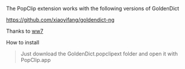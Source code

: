 The PopClip extension works with the following versions of GoldenDict

https://github.com/xiaoyifang/goldendict-ng

Thanks to [ww7](https://github.com/ww7/Popclip-Extension-GoldenDict)

How to install 

> Just download the GoldenDict.popclipext folder and open it with PopClip.app
